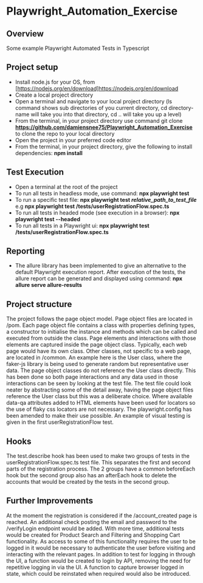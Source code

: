 # Playwright_Automation_Exercise

## Overview

Some example Playwright Automated Tests in Typescript

## Project setup

- Install node.js for your OS, from [https://nodejs.org/en/download]https://nodejs.org/en/download
- Create a local project directory
- Open a terminal and navigate to your local project directory (ls command shows sub directories of you current directory, cd directory-name will take you into that directory, cd .. will take you up a level)
- From the terminal, in your project directory use command git clone **https://github.com/damiensnee75/Playwright_Automation_Exercise** to clone the repo to your local directory
- Open the project in your preferred code editor
- From the terminal, in your project directory, give the following to install dependencies: **npm install**

## Test Execution

- Open a terminal at the root of the project
- To run all tests in headless mode, use command: **npx playwright test**
- To run a specific test file: **npx playwright test *relative_path_to_test_file*** e.g **npx playwright test /tests/userRegistrationFlow.spec.ts**
- To run all tests in headed mode (see execution in a browser): **npx playwright test --headed**
- To run all tests in a Playwright ui: **npx playwright test /tests/userRegistrationFlow.spec.ts**

## Reporting

- The allure library has been implemented to give an alternative to the default Playwright execution report. After execution of the tests, the allure report can be generated and displayed using command: **npx allure serve allure-results**

## Project structure

The project follows the page object model. Page object files are located in /pom. Each page object file contains a class with properties defining types, a constructor to initialise the instance and methods which can be called and executed from outside the class. Page elements and interactions with those elements are captured inside the page object class. Typically, each web page would have its own class.
Other classes, not specific to a web page, are located in /common. An example here is the User class, where the faker-js library is being used to generate random but representative user data.
The page object classes do not reference the User class directly. This has been done so both page interactions and any data used in those interactions can be seen by looking at the test file. The test file could look neater by abstracting some of the detail away, having the page object files reference the User class but this was a deliberate choice. 
Where available data-qa attributes added to HTML elements have been used for locators so the use of flaky css locators are not necessary. The playwright.config has been amended to make their use possible.
An example of visual testing is given in the first userRegistrationFlow test.

## Hooks

The test.describe hook has been used to make two groups of tests in the userRegistrationFlow.spec.ts test file. This separates the first and second parts of the registration process. The 2 groups have a common beforeEach hook but the second group also has an afterEach hook to delete the accounts that would be created by the tests in the second group.

## Further Improvements

At the moment the registration is considered if the /account_created page is reached. An additional check posting the email and password to the /verifyLogin endpoint would be added.
With more time, additional tests would be created for Product Search and Filtering and Shopping Cart functionality. As access to some of this functionality requires the user to be logged in it would be necessary to authenticate the user before visiting and interacting with the relevant pages. In addition to test for logging in through the UI, a function would be created to login by API, removing the need for repetitive logging in via the UI. A function to capture browser logged in state, which could be reinstated when required would also be introduced.




